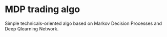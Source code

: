 # MDP trading algo
Simple technicals-oriented algo based on Markov Decision Processes and Deep Qlearning Network.
